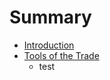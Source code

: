 # Summary

* [Introduction](README.md)
* [Tools of the Trade](c1-tools/tools_of_the_trade.md)
   * test


